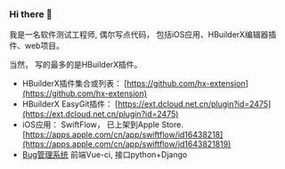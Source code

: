 ### Hi there 👋

<!--
**wan-dada/wan-dada** is a ✨ _special_ ✨ repository because its `README.md` (this file) appears on your GitHub profile.

Here are some ideas to get you started:

- 🔭 I’m currently working on ...
- 🌱 I’m currently learning ...
- 👯 I’m looking to collaborate on ...
- 🤔 I’m looking for help with ...
- 💬 Ask me about ...
- 📫 How to reach me: ...
- 😄 Pronouns: ...
- ⚡ Fun fact: ...
-->

我是一名软件测试工程师, 偶尔写点代码， 包括iOS应用、HBuilderX编辑器插件、web项目。

当然， 写的最多的是HBuilderX插件。

- HBuilderX插件集合或列表： [https://github.com/hx-extension](https://github.com/hx-extension)
- HBuilderX EasyGit插件： [https://ext.dcloud.net.cn/plugin?id=2475](https://ext.dcloud.net.cn/plugin?id=2475)
- iOS应用： SwiftFlow， 已上架到Apple Store. [https://apps.apple.com/cn/app/swiftflow/id16438218](https://apps.apple.com/cn/app/swiftflow/id1643821819)
- [Bug管理系统](https://github.com/HereDesk) 前端Vue-ci, 接口python+Django
